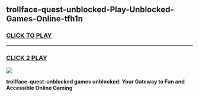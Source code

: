 
## trollface-quest-unblocked-Play-Unblocked-Games-Online-tfh1n
<h3>
<a href="https://premium76.site?title=trollface-quest-unblocked&ref=25A">CLICK TO PLAY</a></h3>
<hr>

<h3>
<a href="https://premium76.site?title=trollface-quest-unblocked&ref=25A">CLICK 2 PLAY</a>
  
</h3>

<a href="https://premium76.site?title=trollface-quest-unblocked&ref=25A"><img src="https://clearcache.store/games.png"></a>


**trollface-quest-unblocked games unblocked: Your Gateway to Fun and Accessible Online Gaming**
